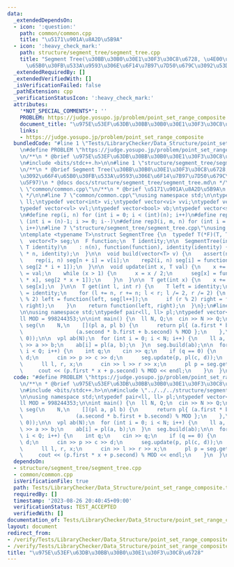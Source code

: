 ```yaml
---
data:
  _extendedDependsOn:
  - icon: ':question:'
    path: common/common.cpp
    title: "\u5171\u901A\u8A2D\u5B9A"
  - icon: ':heavy_check_mark:'
    path: structure/segment_tree/segment_tree.cpp
    title: "Segment Tree(\u30BB\u30B0\u30E1\u30F3\u30C8\u6728, \u4E00\u70B9\u3092\u66F4\
      \u65B0\u30FB\u533A\u9593\u306E\u6F14\u7B97\u7D50\u679C\u3092\u53D6\u5F97)"
  _extendedRequiredBy: []
  _extendedVerifiedWith: []
  _isVerificationFailed: false
  _pathExtension: cpp
  _verificationStatusIcon: ':heavy_check_mark:'
  attributes:
    '*NOT_SPECIAL_COMMENTS*': ''
    PROBLEM: https://judge.yosupo.jp/problem/point_set_range_composite
    document_title: "\u975E\u53EF\u63DB\u30BB\u30B0\u30E1\u30F3\u30C8\u6728"
    links:
    - https://judge.yosupo.jp/problem/point_set_range_composite
  bundledCode: "#line 1 \"Tests/LibraryChecker/Data_Structure/point_set_range_composite.test.cpp\"\
    \n#define PROBLEM \"https://judge.yosupo.jp/problem/point_set_range_composite\"\
    \n/**\n * @brief \u975E\u53EF\u63DB\u30BB\u30B0\u30E1\u30F3\u30C8\u6728\n */\n\
    \n#include <bits/stdc++.h>\n\n#line 1 \"structure/segment_tree/segment_tree.cpp\"\
    \n/**\n * @brief Segment Tree(\u30BB\u30B0\u30E1\u30F3\u30C8\u6728, \u4E00\u70B9\
    \u3092\u66F4\u65B0\u30FB\u533A\u9593\u306E\u6F14\u7B97\u7D50\u679C\u3092\u53D6\
    \u5F97)\n * @docs docs/structure/segment_tree/segment_tree.md\n */\n\n#line 1\
    \ \"common/common.cpp\"\n/**\n * @brief \u5171\u901A\u8A2D\u5B9A\n * @docs docs/common/common.md\n\
    \ */\n\n#line 7 \"common/common.cpp\"\nusing namespace std;\n\ntypedef long long\
    \ ll;\ntypedef vector<int> vi;\ntypedef vector<vi> vvi;\ntypedef vector<ll> vl;\n\
    typedef vector<vl> vvl;\ntypedef vector<bool> vb;\ntypedef vector<string> vs;\n\
    \n#define rep(i, n) for (int i = 0; i < (int)(n); i++)\n#define rep2(i, n) for\
    \ (int i = (n)-1; i >= 0; i--)\n#define rep3(i, m, n) for (int i = (m); i < (int)(n);\
    \ i++)\n#line 7 \"structure/segment_tree/segment_tree.cpp\"\nusing namespace std;\n\
    \ntemplate <typename T>\nstruct SegmentTree {\n  typedef T(*F)(T, T);\n  int n;\n\
    \  vector<T> seg;\n  F function;\n  T identity;\n\n  SegmentTree(int n, F function,\
    \ T identity)\n    : n(n), function(function), identity(identity) {\n    seg.assign(2\
    \ * n, identity);\n  }\n\n  void build(vector<T> v) {\n    assert(n == (int)v.size());\n\
    \    rep(i, n) seg[n + i] = v[i];\n    rep2(i, n) seg[i] = function(seg[2 * i],\
    \ seg[2 * i + 1]);\n  }\n\n  void update(int x, T val) {\n    x += n;\n    seg[x]\
    \ = val;\n    while (x > 1) {\n      x = x / 2;\n      seg[x] = function(seg[2\
    \ * x], seg[2 * x + 1]);\n    }\n  }\n\n  T get(int x) {\n    x += n;\n    return\
    \ seg[x];\n  }\n\n  T get(int l, int r) {\n    T left = identity;\n    T right\
    \ = identity;\n    for (l += n, r += n; l < r; l /= 2, r /= 2) {\n      if (l\
    \ % 2) left = function(left, seg[l++]);\n      if (r % 2) right = function(seg[--r],\
    \ right);\n    }\n    return function(left, right);\n  }\n};\n#line 9 \"Tests/LibraryChecker/Data_Structure/point_set_range_composite.test.cpp\"\
    \n\nusing namespace std;\ntypedef pair<ll, ll> pl;\ntypedef vector<pl> vpl;\n\n\
    ll MOD = 998244353;\n\nint main() {\n  ll N, Q;\n  cin >> N >> Q;\n\n  SegmentTree<pl>\
    \ seg(\n    N,\n    [](pl a, pl b) {\n      return pl{ (a.first * b.first) % MOD,\n\
    \                 (a.second * b.first + b.second) % MOD };\n    },\n    pl(1,\
    \ 0));\n\n  vpl ab(N);\n  for (int i = 0; i < N; i++) {\n    ll a, b;\n    cin\
    \ >> a >> b;\n    ab[i] = pl(a, b);\n  }\n  seg.build(ab);\n\n  for (int i = 0;\
    \ i < Q; i++) {\n    int q;\n    cin >> q;\n    if (q == 0) {\n      ll p, c,\
    \ d;\n      cin >> p >> c >> d;\n      seg.update(p, pl(c, d));\n    } else {\n\
    \      ll l, r, x;\n      cin >> l >> r >> x;\n      pl p = seg.get(l, r);\n \
    \     cout << (p.first * x + p.second) % MOD << endl;\n    }\n  }\n}\n"
  code: "#define PROBLEM \"https://judge.yosupo.jp/problem/point_set_range_composite\"\
    \n/**\n * @brief \u975E\u53EF\u63DB\u30BB\u30B0\u30E1\u30F3\u30C8\u6728\n */\n\
    \n#include <bits/stdc++.h>\n\n#include \"../../../structure/segment_tree/segment_tree.cpp\"\
    \n\nusing namespace std;\ntypedef pair<ll, ll> pl;\ntypedef vector<pl> vpl;\n\n\
    ll MOD = 998244353;\n\nint main() {\n  ll N, Q;\n  cin >> N >> Q;\n\n  SegmentTree<pl>\
    \ seg(\n    N,\n    [](pl a, pl b) {\n      return pl{ (a.first * b.first) % MOD,\n\
    \                 (a.second * b.first + b.second) % MOD };\n    },\n    pl(1,\
    \ 0));\n\n  vpl ab(N);\n  for (int i = 0; i < N; i++) {\n    ll a, b;\n    cin\
    \ >> a >> b;\n    ab[i] = pl(a, b);\n  }\n  seg.build(ab);\n\n  for (int i = 0;\
    \ i < Q; i++) {\n    int q;\n    cin >> q;\n    if (q == 0) {\n      ll p, c,\
    \ d;\n      cin >> p >> c >> d;\n      seg.update(p, pl(c, d));\n    } else {\n\
    \      ll l, r, x;\n      cin >> l >> r >> x;\n      pl p = seg.get(l, r);\n \
    \     cout << (p.first * x + p.second) % MOD << endl;\n    }\n  }\n}\n"
  dependsOn:
  - structure/segment_tree/segment_tree.cpp
  - common/common.cpp
  isVerificationFile: true
  path: Tests/LibraryChecker/Data_Structure/point_set_range_composite.test.cpp
  requiredBy: []
  timestamp: '2023-08-26 20:40:45+09:00'
  verificationStatus: TEST_ACCEPTED
  verifiedWith: []
documentation_of: Tests/LibraryChecker/Data_Structure/point_set_range_composite.test.cpp
layout: document
redirect_from:
- /verify/Tests/LibraryChecker/Data_Structure/point_set_range_composite.test.cpp
- /verify/Tests/LibraryChecker/Data_Structure/point_set_range_composite.test.cpp.html
title: "\u975E\u53EF\u63DB\u30BB\u30B0\u30E1\u30F3\u30C8\u6728"
---
```

